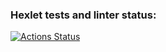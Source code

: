 ### Hexlet tests and linter status:
[![Actions Status](https://github.com/vadimLuzyanin/js-oop-project-62/actions/workflows/hexlet-check.yml/badge.svg)](https://github.com/vadimLuzyanin/js-oop-project-62/actions)